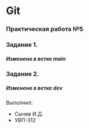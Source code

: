 # Git
### Практическая работа №5
### Задание 1.
##### Изменено в ветке main
### Задание 2.
##### Изменено в ветке dev

Выполнил:
* Сычев И.Д.
* УВП-312
